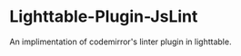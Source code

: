 Lighttable-Plugin-JsLint
========================

An implimentation of codemirror's linter plugin in lighttable.
